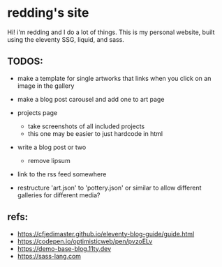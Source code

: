 # redding's site
Hi! i'm redding and I do a lot of things. This is my personal website, built using the eleventy SSG, liquid, and sass.

## TODOS:

- make a template for single artworks that links when you click on an image in the gallery
- make a blog post carousel and add one to art page

- projects page
    - take screenshots of all included projects
    - this one may be easier to just hardcode in html

- write a blog post or two
    - remove lipsum
- link to the rss feed somewhere

- restructure 'art.json' to 'pottery.json' or similar to allow different galleries for different media?

## refs:

- https://cfjedimaster.github.io/eleventy-blog-guide/guide.html
- https://codepen.io/optimisticweb/pen/pvzoELv
- https://demo-base-blog.11ty.dev
- https://sass-lang.com